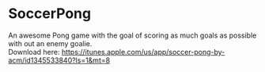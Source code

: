 # SoccerPong
An awesome Pong game with the goal of scoring as much goals as possible with out an enemy goalie.  
Download here: https://itunes.apple.com/us/app/soccer-pong-by-acm/id1345533840?ls=1&mt=8 
